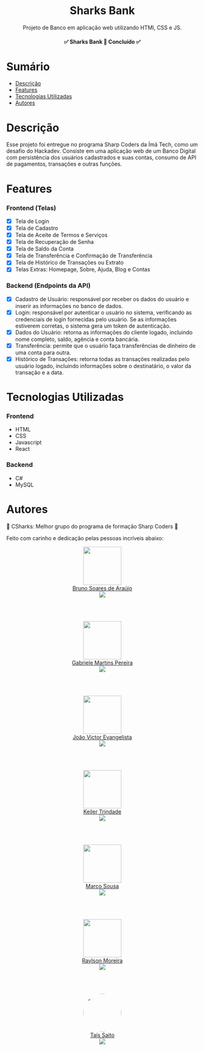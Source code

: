 <h1 align="center"> Sharks Bank</h1>

<p align="center">Projeto de Banco em aplicação web utilizando HTMl, CSS e JS.</p>

<h4 align="center"> &#9989; Sharks Bank 🦈 Concluído &#9989; </h4>

# Sumário

- [Descrição](#Descrição)
- [Features](#Features)
- [Tecnologias Utilizadas](#Tecnologias-Utilizadas)
- [Autores](#Autores)

# Descrição

Esse projeto foi entregue no programa Sharp Coders da Ímã Tech, como um desafio do Hackadev. Consiste em uma aplicação web de um Banco Digital com persistência dos usuários cadastrados e suas contas, consumo de API de pagamentos, transações e outras funções.

# Features

### Frontend (Telas)

- [x] Tela de Login
- [x] Tela de Cadastro
- [x] Tela de Aceite de Termos e Serviços
- [x] Tela de Recuperação de Senha
- [x] Tela de Saldo da Conta
- [x] Tela de Transferência e Confirmação de Transferência
- [x] Tela de Histórico de Transações ou Extrato
- [x] Telas Extras: Homepage, Sobre, Ajuda, Blog e Contas

### Backend (Endpoints da API)

- [x] Cadastro de Usuário: responsável por receber os dados do usuário e inserir as informações no banco de dados.
- [x] Login: responsável por autenticar o usuário no sistema, verificando as credenciais de login fornecidas pelo usuário. Se as informações estiverem corretas, o sistema gera um token de autenticação.
- [x] Dados do Usuário: retorna as informações do cliente logado, incluindo nome completo, saldo, agência e conta bancária.
- [x] Transferência: permite que o usuário faça transferências de dinheiro de uma conta para outra.
- [x] Histórico de Transações: retorna todas as transações realizadas pelo usuário logado, incluindo informações sobre o destinatário, o valor da transação e a data.

# Tecnologias Utilizadas

### Frontend

- HTML
- CSS
- Javascript
- React

### Backend

- C#
- MySQL

# Autores

:blue_heart: CSharks: Melhor grupo do programa de formação Sharp Coders :blue_heart:

Feito com carinho e dedicação pelas pessoas incríveis abaixo:



<div align="center"><img src="https://avatars.githubusercontent.com/u/48768035?v=4" width="100px;" alt=""/></div>

<div align="center"><a href="https://github.com/brunosas88">Bruno Soares de Araújo</a></div>

<div align="center"><a href="https://www.linkedin.com/in/brunosas/"><img src="https://img.shields.io/badge/-Bruno-blue?style=flat-square&logo=Linkedin&logoColor=white"/></a></div>

</br></br>

<div align="center"><img src="https://avatars.githubusercontent.com/u/116194748?s=400&u=cba011cc512094051366a94ef260ded447b35ccf&v=4" width="100px;" alt=""/></div>

<div align="center"><a href="https://github.com/gabriele-martins">Gabriele Martins Pereira</a></div>

<div align="center"><a href="https://www.linkedin.com/in/gabriele-martins-pereira/"><img src="https://img.shields.io/badge/-Gabriele-blue?style=flat-square&logo=Linkedin&logoColor=white"/></a></div>

</br></br>

<div align="center"><img src="https://avatars.githubusercontent.com/u/114453405?v=4" width="100px;" alt=""/></div>

<div align="center"><a href="https://github.com/jvbevangelista">João Victor Evangelista</a></div>

<div align="center"><a href="https://www.linkedin.com/in/jvbevangelista/"><img src="https://img.shields.io/badge/-João-blue?style=flat-square&logo=Linkedin&logoColor=white"/></a></div>

</br></br>

<div align="center"><img src="https://avatars.githubusercontent.com/u/31934263?v=4" width="100px;" alt=""/></div>

<div align="center"><a href="https://github.com/keilertrindade">Keiler Trindade</a></div>

<div align="center"><a href="https://www.linkedin.com/in/keilertrindade/"><img src="https://img.shields.io/badge/-Keiler-blue?style=flat-square&logo=Linkedin&logoColor=white"/></a></div>

</br></br>

<div align="center"><img src="https://avatars.githubusercontent.com/u/102182265?v=4" width="100px;" alt=""/></div>

<div align="center"><a href="https://github.com/marccosousa">Marco Sousa</a></div>

<div align="center"><a href="https://www.linkedin.com/in/marccosousa/"><img src="https://img.shields.io/badge/-Marco-blue?style=flat-square&logo=Linkedin&logoColor=white"/></a></div>

</br></br>

<div align="center"><img src="https://avatars.githubusercontent.com/u/105930732?v=4" width="100px;" alt=""/></div>

<div align="center"><a href="https://github.com/Lmraylson26">Raylson Moreira</a></div>

<div align="center"><a href="https://www.linkedin.com/in/raylson-moreira-4836b8228/"><img src="https://img.shields.io/badge/-Raylson-blue?style=flat-square&logo=Linkedin&logoColor=white"/></a></div>

</br></br>

<div align="center"><img style="border-radius: 50%;" src="https://avatars.githubusercontent.com/u/118393989?v=4" width="100px;" alt=""/></div>

<div align="center"><a href="https://github.com/TaisSaito">Taís Saito</a></div>

<div align="center"><a href="https://www.linkedin.com/in/ta%C3%ADs-saito-tavares-515871207/"><img src="https://img.shields.io/badge/-Taís-blue?style=flat-square&logo=Linkedin&logoColor=white"/></a></div>
